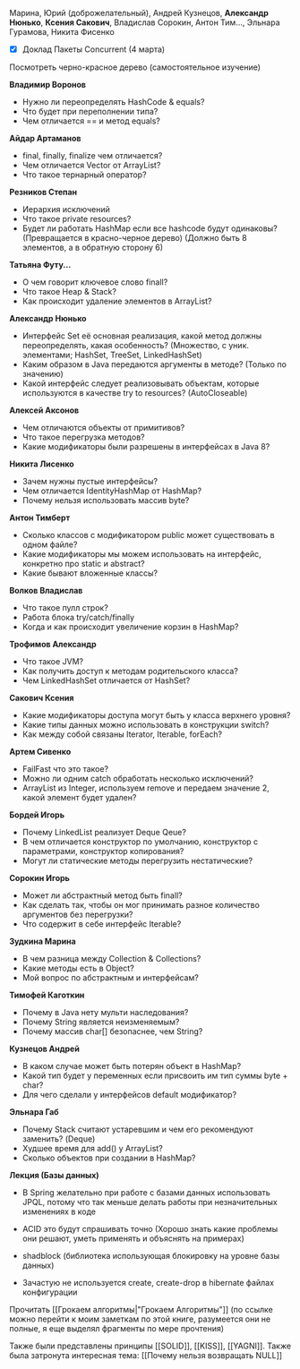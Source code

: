 
Марина, Юрий (доброжелательный), Андрей Кузнецов, **Александр Нюнько**, **Ксения Сакович**, Владислав Сорокин, Антон Тим..., Эльнара Гурамова, Никита Фисенко

- [x] Доклад Пакеты Concurrent (4 марта)

Посмотреть черно-красное дерево (самостоятельное изучение)

__Владимир Воронов__
- Нужно ли переопределять HashCode & equals?
- Что будет при переполнении типа?
- Чем отличается == и метод equals?

__Айдар Артаманов__
- final, finally, finalize чем отличается?
- Чем отличается Vector от ArrayList?
- Что такое тернарный оператор?

__Резников Степан__
- Иерархия исключений
- Что такое private resources?
- Будет ли работать HashMap если все hashcode будут одинаковы? (Превращается в красно-черное дерево) (Должно быть 8 элементов, а в обратную сторону 6)

__Татьяна Футу...__
- О чем говорит ключевое слово finall?
- Что такое Heap & Stack?
- Как происходит удаление элементов в ArrayList?

__Александр Нюнько__
- Интерфейс Set её основная реализация, какой метод должны переопределять, какая особенность? (Множество, с уник. элементами; HashSet, TreeSet, LinkedHashSet)
- Каким образом в Java передаются аргументы в методе? (Только по значению)
- Какой интерфейс следует реализовывать объектам, которые используются в качестве try to resources? (AutoCloseable)

__Алексей Аксонов__
- Чем отличаются объекты от примитивов?
- Что такое перегрузка методов?
- Какие модификаторы были разрешены в интерфейсах в Java 8?

__Никита Лисенко__
- Зачем нужны пустые интерфейсы?
- Чем отличается IdentityHashMap от HashMap?
- Почему нельзя использовать массив byte?

__Антон Тимберт__
- Сколько классов с модификатором public может существовать в одном файле?
- Какие модификаторы мы можем использовать на интерфейс, конкретно про static и abstract?
- Какие бывают вложенные классы?

__Волков Владислав__
- Что такое пулл строк?
- Работа блока try/catch/finally
- Когда и как происходит увеличение корзин в HashMap?

__Трофимов Александр__
- Что такое JVM?
- Как получить доступ к методам родительского класса?
- Чем LinkedHashSet отличается от HashSet?

__Сакович Ксения__
- Какие модификаторы доступа могут быть у класса верхнего уровня?
- Какие типы данных можно использовать в конструкции switch?
- Как между собой связаны Iterator, Iterable, forEach?

__Артем Сивенко__
- FailFast что это такое?
- Можно ли одним catch обработать несколько исключений?
- ArrayList из Integer, используем remove и передаем значение 2, какой элемент будет удален?

__Бордей Игорь__
- Почему LinkedList реализует Deque Qeue?
- В чем отличается конструктор по умолчанию, конструктор с параметрами, конструктор копирования?
- Могут ли статические методы перегрузить нестатические?

__Сорокин Игорь__
- Может ли абстрактный метод быть finall?
- Как сделать так, чтобы он мог принимать разное количество аргументов без перегрузки?
- Что содержит в себе интерфейс Iterable?

__Зудкина Марина__
- В чем разница между Collection & Collections?
- Какие методы есть в Object?
- Мой вопрос по абстрактным и интерфейсам?

__Тимофей Каготкин__
- Почему в Java нету мульти наследования?
- Почему String является неизменяемым?
- Почему массив char[] безопаснее, чем String?

__Кузнецов Андрей__
- В каком случае может быть потерян объект в HashMap?
- Какой тип будет у переменных если присвоить им тип суммы byte + char?
- Для чего сделали у интерфейсов default модификатор?

__Эльнара Габ__
- Почему Stack считают устаревшим и чем его рекомендуют заменить? (Deque)
- Худшее время для add() у ArrayList?
- Сколько объектов при создании в HashMap?

**Лекция (Базы данных)**
- В Spring желательно при работе с базами данных использовать JPQL, потому что так меньше делать работы при незначительных изменениях в коде

- ACID это будут спрашивать точно (Хорошо знать какие проблемы они решают, уметь применять и объяснять на примерах)

- shadblock (библиотека использующая блокировку на уровне базы данных)

- Зачастую не используется create, create-drop в hibernate файлах конфигурации

Прочитать [[Грокаем алгоритмы|"Грокаем Алгоритмы"]] (по ссылке можно перейти к моим заметкам по этой книге, разумеется они не полные, я еще выделял фрагменты по мере прочтения)

Также были представлены принципы [[SOLID]], [[KISS]], [[YAGNI]]. Также была затронута интересная тема: [[Почему нельзя возвращать NULL]]